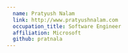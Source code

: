 ```yaml
---
  name: Pratyush Nalam
  link: http://www.pratyushnalam.com
  occupation_title: Software Engineer
  affiliation: Microsoft
  github: pratnala
---
```

